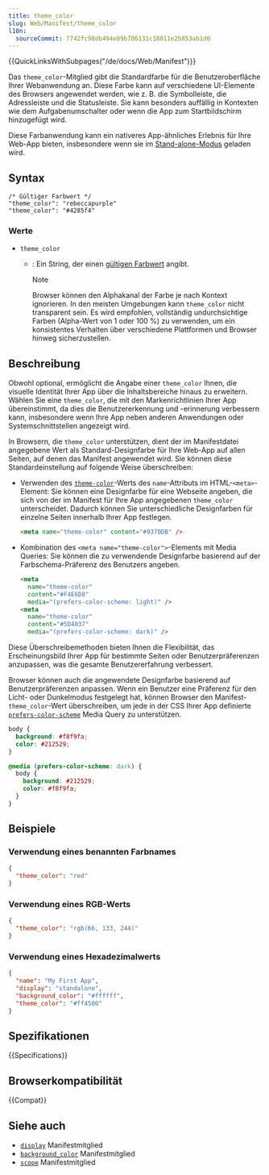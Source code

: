 ```yaml
---
title: theme_color
slug: Web/Manifest/theme_color
l10n:
  sourceCommit: 7742fc98db494e89b706131c18811e2b853ab1d0
---
```


{{QuickLinksWithSubpages("/de/docs/Web/Manifest")}}

Das `theme_color`-Mitglied gibt die Standardfarbe für die Benutzeroberfläche Ihrer Webanwendung an. Diese Farbe kann auf verschiedene UI-Elemente des Browsers angewendet werden, wie z. B. die Symbolleiste, die Adressleiste und die Statusleiste. Sie kann besonders auffällig in Kontexten wie dem Aufgabenumschalter oder wenn die App zum Startbildschirm hinzugefügt wird.

Diese Farbanwendung kann ein nativeres App-ähnliches Erlebnis für Ihre Web-App bieten, insbesondere wenn sie im [Stand-alone-Modus](/de/docs/Web/Manifest/display#standalone) geladen wird.

## Syntax

```json-nolint
/* Gültiger Farbwert */
"theme_color": "rebeccapurple"
"theme_color": "#4285f4"
```

### Werte

- `theme_color`

  - : Ein String, der einen [gültigen Farbwert](/de/docs/Web/CSS/color_value) angibt.

    > [!NOTE]
    > Browser können den Alphakanal der Farbe je nach Kontext ignorieren.
    > In den meisten Umgebungen kann `theme_color` nicht transparent sein.
    > Es wird empfohlen, vollständig undurchsichtige Farben (Alpha-Wert von 1 oder 100 %) zu verwenden, um ein konsistentes Verhalten über verschiedene Plattformen und Browser hinweg sicherzustellen.

## Beschreibung

Obwohl optional, ermöglicht die Angabe einer `theme_color` Ihnen, die visuelle Identität Ihrer App über die Inhaltsbereiche hinaus zu erweitern. Wählen Sie eine `theme_color`, die mit den Markenrichtlinien Ihrer App übereinstimmt, da dies die Benutzererkennung und -erinnerung verbessern kann, insbesondere wenn Ihre App neben anderen Anwendungen oder Systemschnittstellen angezeigt wird.

In Browsern, die `theme_color` unterstützen, dient der im Manifestdatei angegebene Wert als Standard-Designfarbe für Ihre Web-App auf allen Seiten, auf denen das Manifest angewendet wird. Sie können diese Standardeinstellung auf folgende Weise überschreiben:

- Verwenden des [`theme-color`](/de/docs/Web/HTML/Element/meta/name/theme-color)-Werts des `name`-Attributs im HTML-`<meta>`-Element: Sie können eine Designfarbe für eine Webseite angeben, die sich von der im Manifest für Ihre App angegebenen `theme_color` unterscheidet. Dadurch können Sie unterschiedliche Designfarben für einzelne Seiten innerhalb Ihrer App festlegen.

  ```html
  <meta name="theme-color" content="#9370DB" />
  ```

- Kombination des `<meta name="theme-color">`-Elements mit Media Queries: Sie können die zu verwendende Designfarbe basierend auf der Farbschema-Präferenz des Benutzers angeben.

  ```html
  <meta
    name="theme-color"
    content="#F4E6D8"
    media="(prefers-color-scheme: light)" />
  <meta
    name="theme-color"
    content="#5D4037"
    media="(prefers-color-scheme: dark)" />
  ```

Diese Überschreibemethoden bieten Ihnen die Flexibilität, das Erscheinungsbild Ihrer App für bestimmte Seiten oder Benutzerpräferenzen anzupassen, was die gesamte Benutzererfahrung verbessert.

Browser können auch die angewendete Designfarbe basierend auf Benutzerpräferenzen anpassen. Wenn ein Benutzer eine Präferenz für den Licht- oder Dunkelmodus festgelegt hat, können Browser den Manifest-`theme_color`-Wert überschreiben, um jede in der CSS Ihrer App definierte [`prefers-color-scheme`](/de/docs/Web/CSS/@media/prefers-color-scheme) Media Query zu unterstützen.

```css
body {
  background: #f8f9fa;
  color: #212529;
}

@media (prefers-color-scheme: dark) {
  body {
    background: #212529;
    color: #f8f9fa;
  }
}
```

## Beispiele

### Verwendung eines benannten Farbnames

```json
{
  "theme_color": "red"
}
```

### Verwendung eines RGB-Werts

```json
{
  "theme_color": "rgb(66, 133, 244)"
}
```

### Verwendung eines Hexadezimalwerts

```json
{
  "name": "My First App",
  "display": "standalone",
  "background_color": "#ffffff",
  "theme_color": "#ff4500"
}
```

## Spezifikationen

{{Specifications}}

## Browserkompatibilität

{{Compat}}

## Siehe auch

- [`display`](/de/docs/Web/Manifest/display) Manifestmitglied
- [`background_color`](/de/docs/Web/Manifest/background_color) Manifestmitglied
- [`scope`](/de/docs/Web/Manifest/scope) Manifestmitglied
